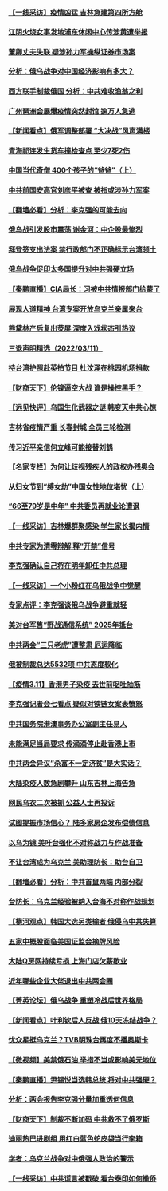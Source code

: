 #### [【一线采访】疫情凶猛 吉林急建第四所方舱](../pages/nsc413/n13640992.md) 
#### [江阴火烧女事发地浦东休闲中心传涉黄遭举报](../pages/nsc413/n13641083.md) 
#### [董卿丈夫失联 疑涉孙力军操纵证券市场案](../pages/nsc413/n13640899.md) 
#### [分析：俄乌战争对中国经济影响有多大？](../pages/nsc413/n13640472.md) 
#### [西方联手制裁俄国 分析：中共难收渔翁之利](../pages/nsc413/n13640767.md) 
#### [广州琶洲会展爆疫情突然封馆 逾万人急逃](../pages/nsc413/n13640764.md) 
#### [【新闻看点】俄军调整部署 “大决战”风声满楼](../pages/nsc413/n13639463.md) 
#### [青海祁连发生货车撞检查点 至少7死2伤](../pages/nsc413/n13640576.md) 
#### [中国当代奇僧 400个孩子的“爸爸”（上）](../pages/nsc413/n13639845.md) 
#### [中共前国安高官刘彦平被查 被指或涉孙力军案](../pages/nsc413/n13640351.md) 
#### [【翻墙必看】分析：李克强的可能去向](../pages/nsc413/n13640233.md) 
#### [俄乌战引发股市震荡 谢金河：中企股最惨烈](../pages/nsc413/n13640319.md) 
#### [拜登签支出法案 禁行政部门不正确标示台湾领土](../pages/nsc413/n13640363.md) 
#### [俄乌战争促印太多国提升对中共强硬立场](../pages/nsc413/n13639842.md) 
#### [【秦鹏直播】CIA局长：习被中共情报部门给蒙了](../pages/nsc413/n13640061.md) 
#### [展现人道精神 台湾专案开放乌克兰亲属来台](../pages/nsc413/n13640186.md) 
#### [熊黛林产后复出荧屏 深度入戏状态引热议](../pages/nsc413/n13640008.md) 
#### [三退声明精选（2022/03/11）](../pages/nsc413/n13640181.md) 
#### [持台湾护照赴英拍节目 杜汶泽在桃园机场捐款](../pages/nsc413/n13639867.md) 
#### [【财商天下】伦镍逼空大战 谁是操控黑手？](../pages/nsc413/n13640138.md) 
#### [【远见快评】乌国生化武器之谜 韩变天中共心惊](../pages/nsc413/n13640044.md) 
#### [吉林省疫情严重 长春封城 全员三轮检测](../pages/nsc413/n13639947.md) 
#### [传习近平亲信何立峰可能接替刘鹤](../pages/nsc413/n13639926.md) 
#### [【名家专栏】为何让歧视残疾人的政权办残奥会](../pages/nsc413/n13639359.md) 
#### [从妇女节到“缚女劫”中国女性地位堪忧（上）](../pages/nsc413/n13639944.md) 
#### [“66至79岁是中年” 中共委员再就业论遭讽](../pages/nsc413/n13639873.md) 
#### [【一线采访】吉林爆群聚感染 学生家长揭内情](../pages/nsc413/n13639122.md) 
#### [中共专家为清零辩解 释“开禁”信号](../pages/nsc413/n13639729.md) 
#### [李克强确认自己将在明年卸任中共总理](../pages/nsc413/n13639587.md) 
#### [【一线采访】一个小粉红在乌俄战争中觉醒](../pages/nsc413/n13639516.md) 
#### [专家点评：李克强谈俄乌战争避重就轻](../pages/nsc413/n13639425.md) 
#### [美对台军售“野战通信系统” 2025年抵台](../pages/nsc413/n13638805.md) 
#### [中共两会“三只老虎”遭整肃 厄运降临](../pages/nsc413/n13639544.md) 
#### [俄被制裁总达5532项 中共态度软化](../pages/nsc413/n13639450.md) 
#### [【疫情3.11】香港男子染疫 去世前呕吐抽筋](../pages/nsc413/n13638788.md) 
#### [李克强记者会七看点 疑似对铁链女案表愤怒](../pages/nsc413/n13638556.md) 
#### [中共国务院港澳事务办公室副主任易人](../pages/nsc413/n13639183.md) 
#### [未能满足当局要求 传滴滴停止赴香港上市](../pages/nsc413/n13638835.md) 
#### [中共两会异议“杀富不一定济贫”是大实话？](../pages/nsc413/n13639051.md) 
#### [大陆染疫人数急剧攀升 山东吉林上海告急](../pages/nsc413/n13638314.md) 
#### [网民乌衣二次被抓 公益人士再投诉](../pages/nsc413/n13638844.md) 
#### [试图提振市场信心？ 陆多家房企发布偿债信息](../pages/nsc413/n13638310.md) 
#### [以乌为镜 美吁台强化不对称战力与作战准备](../pages/nsc413/n13638582.md) 
#### [不让台湾成为乌克兰 美助理防长：助台自卫](../pages/nsc413/n13638463.md) 
#### [【翻墙必看】分析：中共首鼠两端 内部分裂](../pages/nsc413/n13638325.md) 
#### [台防长：乌克兰经验被纳入台海不对称作战规划](../pages/nsc413/n13637960.md) 
#### [【横河观点】韩国大选另类输者 俄侵乌中共失算](../pages/nsc413/n13637763.md) 
#### [五家中概股面临美国证监会摘牌风险](../pages/nsc413/n13638320.md) 
#### [大陆Q房网持续亏损 上海门店欠薪歇业](../pages/nsc413/n13637826.md) 
#### [近年哪些企业大佬退出中共两会圈](../pages/nsc413/n13638007.md) 
#### [【菁英论坛】俄乌战争 重塑冷战后世界格局](../pages/nsc413/n13637750.md) 
#### [【新闻看点】叶利钦后人反战 俄10天冻结战争？](../pages/nsc413/n13637651.md) 
#### [忧众星挺乌克兰？TVB明珠台再度不播奥斯卡](../pages/nsc413/n13637659.md) 
#### [【微视频】美禁俄石油 举措不当或影响美元地位](../pages/nsc413/n13634817.md) 
#### [【秦鹏直播】尹锡悦当选韩总统 将对中共强硬？](../pages/nsc413/n13637740.md) 
#### [分析：两会报告李克强分量加重透何信息](../pages/nsc413/n13637584.md) 
#### [【财商天下】制裁不断加码 中共救不了俄罗斯](../pages/nsc413/n13637209.md) 
#### [迪丽热巴进剧组 用红白蓝色蛇皮袋当行李箱](../pages/nsc413/n13637452.md) 
#### [学者：乌克兰战争对中俄强人政治的警示](../pages/nsc413/n13637397.md) 
#### [【一线采访】中共谎言被戳破 看台泰印如何撤侨](../pages/nsc413/n13637070.md) 
